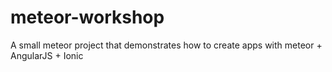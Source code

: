 # meteor-workshop
A small meteor project that demonstrates how to create apps with meteor + AngularJS + Ionic
